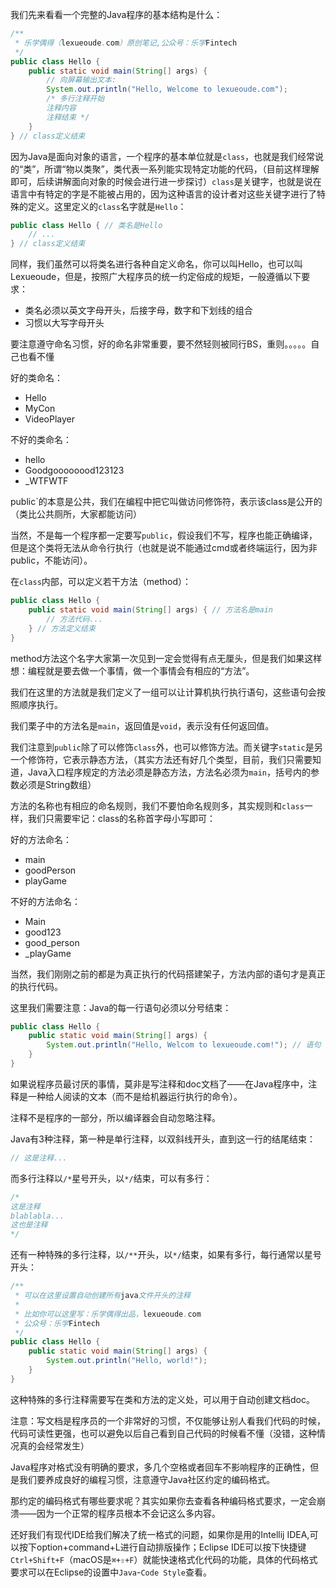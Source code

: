 我们先来看看一个完整的Java程序的基本结构是什么：

```java
/**
 * 乐学偶得（lexueoude.com）原创笔记,公众号：乐学Fintech
 */
public class Hello {
    public static void main(String[] args) {
        // 向屏幕输出文本:
        System.out.println("Hello, Welcome to lexueoude.com");
        /* 多行注释开始
        注释内容
        注释结束 */
    }
} // class定义结束
```

因为Java是面向对象的语言，一个程序的基本单位就是`class`，也就是我们经常说的“类”，所谓“物以类聚”，类代表一系列能实现特定功能的代码，（目前这样理解即可，后续讲解面向对象的时候会进行进一步探讨）`class`是关键字，也就是说在语言中有特定的字是不能被占用的，因为这种语言的设计者对这些关键字进行了特殊的定义。这里定义的`class`名字就是`Hello`：

```java
public class Hello { // 类名是Hello
    // ...
} // class定义结束
```

同样，我们虽然可以将类名进行各种自定义命名，你可以叫Hello，也可以叫Lexueoude，但是，按照广大程序员的统一约定俗成的规矩，一般遵循以下要求：

- 类名必须以英文字母开头，后接字母，数字和下划线的组合
- 习惯以大写字母开头

要注意遵守命名习惯，好的命名非常重要，要不然轻则被同行BS，重则。。。。。自己也看不懂

好的类命名：

- Hello
- MyCon
- VideoPlayer

不好的类命名：

- hello
- Goodgoooooood123123
- _WTFWTF



public`的本意是公共，我们在编程中把它叫做访问修饰符，表示该class是公开的（类比公共厕所，大家都能访问）



当然，不是每一个程序都一定要写`public`，假设我们不写，程序也能正确编译，但是这个类将无法从命令行执行（也就是说不能通过cmd或者终端运行，因为非public，不能访问）。



在`class`内部，可以定义若干方法（method）：

```java
public class Hello {
    public static void main(String[] args) { // 方法名是main
        // 方法代码...
    } // 方法定义结束
}
```



method方法这个名字大家第一次见到一定会觉得有点无厘头，但是我们如果这样想：编程就是要去做一个事情，做一个事情会有相应的“方法”。

我们在这里的方法就是我们定义了一组可以让计算机执行执行语句，这些语句会按照顺序执行。



我们栗子中的方法名是`main`，返回值是`void`，表示没有任何返回值。

我们注意到`public`除了可以修饰`class`外，也可以修饰方法。而关键字`static`是另一个修饰符，它表示静态方法，（其实方法还有好几个类型，目前，我们只需要知道，Java入口程序规定的方法必须是静态方法，方法名必须为`main`，括号内的参数必须是String数组）



方法的名称也有相应的命名规则，我们不要怕命名规则多，其实规则和`class`一样，我们只需要牢记：class的名称首字母小写即可：

好的方法命名：

- main
- goodPerson
- playGame

不好的方法命名：

- Main
- good123
- good_person
- _playGame



当然，我们刚刚之前的都是为真正执行的代码搭建架子，方法内部的语句才是真正的执行代码。

这里我们需要注意：Java的每一行语句必须以分号结束：

```java
public class Hello {
    public static void main(String[] args) {
        System.out.println("Hello, Welcom to lexueoude.com!"); // 语句
    }
}
```



如果说程序员最讨厌的事情，莫非是写注释和doc文档了——在Java程序中，注释是一种给人阅读的文本（而不是给机器运行执行的命令）。

注释不是程序的一部分，所以编译器会自动忽略注释。

Java有3种注释，第一种是单行注释，以双斜线开头，直到这一行的结尾结束：

```java
// 这是注释...
```

而多行注释以`/*`星号开头，以`*/`结束，可以有多行：

```java
/*
这是注释
blablabla...
这也是注释
*/
```

还有一种特殊的多行注释，以`/**`开头，以`*/`结束，如果有多行，每行通常以星号开头：

```java
/**
 * 可以在这里设置自动创建所有java文件开头的注释
 * 
 * 比如你可以这里写：乐学偶得出品，lexueoude.com
 * 公众号：乐学Fintech
 */
public class Hello {
    public static void main(String[] args) {
        System.out.println("Hello, world!");
    }
}
```

这种特殊的多行注释需要写在类和方法的定义处，可以用于自动创建文档doc。



注意：写文档是程序员的一个非常好的习惯，不仅能够让别人看我们代码的时候，代码可读性更强，也可以避免以后自己看到自己代码的时候看不懂（没错，这种情况真的会经常发生）





Java程序对格式没有明确的要求，多几个空格或者回车不影响程序的正确性，但是我们要养成良好的编程习惯，注意遵守Java社区约定的编码格式。

那约定的编码格式有哪些要求呢？其实如果你去查看各种编码格式要求，一定会崩溃——因为一个正常的程序员根本不会记这么多内容。

还好我们有现代IDE给我们解决了统一格式的问题，如果你是用的Intellij IDEA,可以按下option+command+L进行自动排版操作；Eclipse IDE可以按下快捷键`Ctrl+Shift+F`（macOS是`⌘+⇧+F`）就能快速格式化代码的功能，具体的代码格式要求可以在Eclipse的设置中`Java`-`Code Style`查看。
